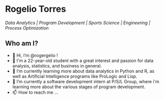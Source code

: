 # Rogelio Torres 

*Data Analytics | Program Development | Sports Science | Engineering | Process Optimization*

## Who am I?
- 👋 Hi, I’m @rogergelio !
- 👀 I'm a 22-year-old student with a great interest and passion for data analysis, statistics, and business in general. 
- 🌱 I’m currently learning more about data analytics in Python and R, as well as Artificial Intelligence programs like ProLogic and Lisp.
- 💞️ I’m currently a software development intern at P/S/L Group, where i'm learning more about the various stages of program development. 
- 📫 How to reach me ...

<!---
rogergelio/rogergelio is a ✨ special ✨ repository because its `README.md` (this file) appears on your GitHub profile.
You can click the Preview link to take a look at your changes.
--->
